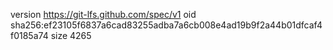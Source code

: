 version https://git-lfs.github.com/spec/v1
oid sha256:ef23105f6837a6cad83255adba7a6cb008e4ad19b9f2a44b01dfcaf4f0185a74
size 4265
